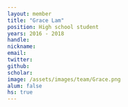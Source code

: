 ```yaml
---
layout: member
title: "Grace Lam"
position: High school student
years: 2016 - 2018
handle: 
nickname: 
email:   
twitter: 
github: 
scholar: 
image: /assets/images/team/Grace.png
alum: false
hs: true
---
```

